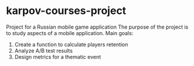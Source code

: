 # karpov-courses-project

Project for a Russian mobile game application
The purpose of the project is to study aspects of a mobile application.
Main goals:

1. Create a function to calculate players retention
2. Analyze A/B test results
3. Design metrics for a thematic event
